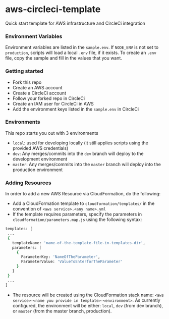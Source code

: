# aws-circleci-template
Quick start template for AWS infrastructure and CircleCi integration

### Environment Variables
Environment variables are listed in the `sample.env`. If `NODE_ENV` is not set to `production`,
scripts will load a local `.env` file, if it exists. To create an `.env` file, copy the sample
and fill in the values that you want.

### Getting started
* Fork this repo
* Create an AWS account
* Create a CircleCi account
* Follow your forked repo in CircleCi
* Create an IAM user for CircleCi in AWS
* Add the environment keys listed in the `sample.env` in CircleCi

### Environments
This repo starts you out with 3 environments
- `local`: used for developing locally (it still applies scripts using the provided AWS credentials)
- `dev`: Any merges/commits into the `dev` branch will deploy to the development environment
- `master`: Any merges/commits into the `master` branch will deploy into the production environment

### Adding Resources
 In order to add a new AWS Resource via CloudFormation, do the following:
 * Add a CloudFormation template to `cloudformation/templates/` in the convention of `<aws service>.<any name>.yml`
 * If the template requires parameters, specify the parameters in `cloudformation/parameters.map.js` using the following syntax:
 ``` bash
templates: [
  ...
  {
    templateName: 'name-of-the-template-file-in-templates-dir',
    parameters: [
      {
        ParameterKey: 'NameOfTheParameter',
        ParameterValue: 'ValueToEnterforTheParameter'
      }
    ]
  }
  ...
]
 ```
 * The resource will be created using the CloudFormation stack name: `<aws service>-<name you provide in template>-<environment>`. As currently configured, the environment will be either: `local`, `dev` (from dev branch),
 or `master` (from the master branch, production).
